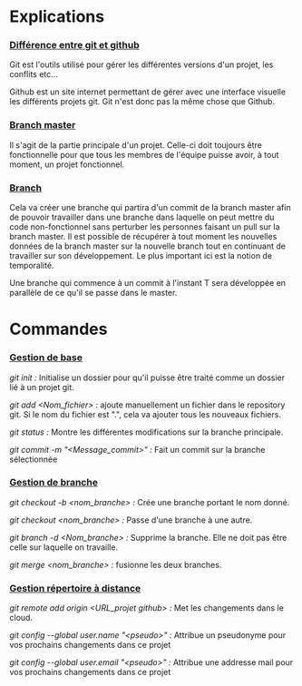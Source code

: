 # Explications

### <u>Différence entre git et github</u>

Git est l'outils utilisé pour gérer les différentes versions d'un projet, les conflits etc...

Github est un site internet permettant de gérer avec une interface visuelle les différents projets git. Git n'est donc pas la même chose que Github.

### <u>Branch master</u>

Il s'agit de la partie principale d'un projet. Celle-ci doit toujours être fonctionnelle pour que tous les membres de l'équipe puisse avoir, à tout moment, un projet fonctionnel.

### <u>Branch</u> 

Cela va créer une branche qui partira d'un commit de la branch master afin de pouvoir travailler dans une branche dans laquelle on peut mettre du code non-fonctionnel sans perturber les personnes faisant un pull sur la branch master. Il est possible de récupérer à tout moment les nouvelles données de la branch master sur la nouvelle branch tout en continuant de travailler sur son développement. Le plus important ici est la notion de temporalité. 

Une branche qui commence à un commit à l'instant T sera développée en parallèle de ce qu'il se passe dans le master. 

# Commandes

### <u>Gestion de base</u>

<i>git init :</i>  Initialise un dossier pour qu'il puisse être traité comme un dossier lié à un projet git.

<i>git add <Nom_fichier> :</i>  ajoute manuellement un fichier dans le repository git. Si le nom du fichier est ".", cela va ajouter tous les nouveaux fichiers.

<i>git status :</i> Montre les différentes modifications sur la branche principale.

<i>git commit -m "<Message_commit>" :</i> Fait un commit sur la branche sélectionnée



### <u>Gestion de branche</u>

<i>git checkout -b <nom_branche> :</i> Crée une branche portant le nom donné.

<i>git checkout <nom_branche> :</i> Passe d'une branche à une autre.

<i>git branch -d <Nom_branche> :</i> Supprime la branche. Elle ne doit pas être celle sur laquelle on travaille.

<i>git merge <nom_branche> :</i> fusionne les deux branches.

### <u>Gestion répertoire à distance</u>

<i>git remote add origin <URL_projet github> :</i> Met les changements dans le cloud.

<i>git config --global user.name "<_pseudo_>" :</i> Attribue un pseudonyme pour vos prochains changements dans ce projet

<i>git config --global user.email "<_pseudo_>" :</i> Attribue une addresse mail pour vos prochains changements dans ce projet